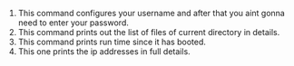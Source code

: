 1. This command configures your username and after that you aint gonna need to enter your password.
2. This command prints out the list of files of current directory in details.
3. This command prints run time since it has booted.
4. This one prints the ip addresses in full details.


